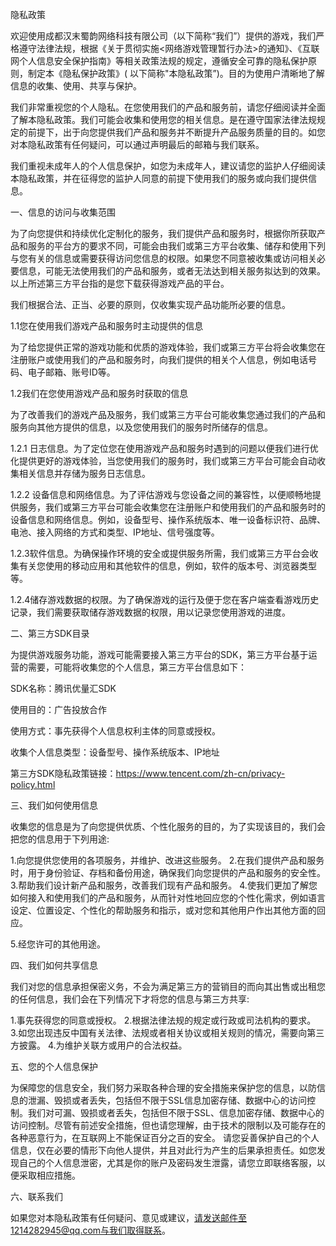隐私政策
 

欢迎使用成都汉末蜀韵网络科技有限公司（以下简称“我们”）提供的游戏，我们严格遵守法律法规，根据《关于贯彻实施<网络游戏管理暂行办法>的通知》、《互联网个人信息安全保护指南》等相关政策法规的规定，遵循安全可靠的隐私保护原则，制定本《隐私保护政策》( 以下简称"本隐私政策”)。目的为使用户清晰地了解信息的收集、使用、共享与保护。

 

我们非常重视您的个人隐私。在您使用我们的产品和服务前，请您仔细阅读并全面了解本隐私政策。我们可能会收集和使用您的相关信息。是在遵守国家法律法规规定的前提下，出于向您提供我们产品和服务并不断提升产品服务质量的目的。如您对本隐私政策有任何疑问，可以通过声明最后的邮箱与我们联系。

 

我们重视未成年人的个人信息保护，如您为未成年人，建议请您的监护人仔细阅读本隐私政策，并在征得您的监护人同意的前提下使用我们的服务或向我们提供信息。

 

一、信息的访问与收集范围

为了向您提供和持续优化定制化的服务，我们提供产品和服务时，根据你所获取产品和服务的平台方的要求不同，可能会由我们或第三方平台收集、储存和使用下列与您有关的信息或需要获得访问您信息的权限。如果您不同意被收集或访问相关必要信息，可能无法使用我们的产品和服务，或者无法达到相关服务拟达到的效果。以上所述第三方平台指的是您下载获得游戏产品的平台。


我们根据合法、正当、必要的原则，仅收集实现产品功能所必要的信息。

1.1您在使用我们游戏产品和服务时主动提供的信息

为了给您提供正常的游戏功能和优质的游戏体验，我们或第三方平台将会收集您在注册账户或使用我们的产品和服务时，向我们提供的相关个人信息，例如电话号码、电子邮箱、账号ID等。

1.2我们在您使用游戏产品和服务时获取的信息

为了改善我们的游戏产品及服务，我们或第三方平台可能收集您通过我们的产品和服务向其他方提供的信息，以及您使用我们的服务时所储存的信息。

1.2.1 日志信息。为了定位您在使用游戏产品和服务时遇到的问题以便我们进行优化提供更好的游戏体验，当您使用我们的服务时，我们或第三方平台可能会自动收集相关信息并存储为服务日志信息。

1.2.2 设备信息和网络信息。为了评估游戏与您设备之间的兼容性，以便顺畅地提供服务，我们或第三方平台可能会收集您在注册账户和使用我们的产品和服务时的设备信息和网络信息。例如，设备型号、操作系统版本、唯一设备标识符、品牌、电池、接入网络的方式和类型、IP地址、信号强度等。

1.2.3软件信息。为确保操作环境的安全或提供服务所需，我们或第三方平台会收集有关您使用的移动应用和其他软件的信息，例如，软件的版本号、浏览器类型等。

1.2.4储存游戏数据的权限。为了确保游戏的运行及便于您在客户端查看游戏历史记录，我们需要获取储存游戏数据的权限，用以记录您使用游戏的进度。

 

二、第三方SDK目录

为提供游戏服务功能，游戏可能需要接入第三方平台的SDK，第三方平台基于运营的需要，可能将收集您的个人信息，第三方平台信息如下：

SDK名称：腾讯优量汇SDK

使用目的：广告投放合作

使用方式：事先获得个人信息权利主体的同意或授权。

收集个人信息类型：设备型号、操作系统版本、IP地址

第三方SDK隐私政策链接：https://www.tencent.com/zh-cn/privacy-policy.html

 

三、我们如何使用信息

收集您的信息是为了向您提供优质、个性化服务的目的，为了实现该目的，我们会把您的信息用于下列用途:

1.向您提供您使用的各项服务，并维护、改进这些服务。
2.在我们提供产品和服务时，用于身份验证、存档和备份用途，确保我们向您提供的产品和服务的安全性。
3.帮助我们设计新产品和服务，改善我们现有产品和服务。
4.使我们更加了解您如何接入和使用我们的产品和服务，从而针对性地回应您的个性化需求，例如语言设定、位置设定、个性化的帮助服务和指示，或对您和其他用户作出其他方面的回应。

5.经您许可的其他用途。

 

四、我们如何共享信息

我们对您的信息承担保密义务，不会为满足第三方的营销目的而向其出售或出租您的任何信息，我们会在下列情况下才将您的信息与第三方共享:

1.事先获得您的同意或授权。
2.根据法律法规的规定或行政或司法机构的要求。
3.如您出现违反中国有关法律、法规或者相关协议或相关规则的情况，需要向第三方披露。
4.为维护关联方或用户的合法权益。

 

五、您的个人信息保护

为保障您的信息安全，我们努力采取各种合理的安全措施来保护您的信息，以防信息的泄漏、毁损或者丢失，包括但不限于SSL信息加密存储、数据中心的访问控制。我们对可漏、毁损或者丢失，包括但不限于SSL、信息加密存储、数据中心的访问控制。尽管有前述安全措施，但也请您理解，由于技术的限制以及可能存在的各种恶意行为，在互联网上不能保证百分之百的安全。
请您妥善保护自己的个人信息，仅在必要的情形下向他人提供，并且对此行为产生的后果承担责任。如您发现自己的个人信息泄密，尤其是你的账户及密码发生泄露，请您立即联络客服，以便采取相应措施。

六、联系我们

如果您对本隐私政策有任何疑问、意见或建议，请发送邮件至1214282945@qq.com与我们取得联系。

 
